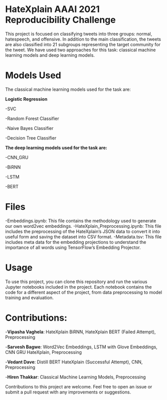 # HateXplain AAAI 2021 Reproducibility Challenge 

This project is focused on classifying tweets into three groups: normal, hatespeech, and offensive. In addition to the main classification, the tweets are also classified into 21 subgroups representing the target community for the tweet. We have used two approaches for this task: classical machine learning models and deep learning models.

# Models Used
The classical machine learning models used for the task are:

**Logistic Regression**

-SVC

-Random Forest Classifier

-Naive Bayes Classifier

-Decision Tree Classifier

**The deep learning models used for the task are:**

-CNN_GRU

-BiRNN

-LSTM

-BERT

# Files
-Embeddings.ipynb: This file contains the methodology used to generate our own word2vec embeddings.
-HateXplain_Preprocessing.ipynb: This file includes the preprocessing of the HateXplain’s JSON data to convert it into useful form and saving the dataset into CSV format.
-Metadata.tsv: This file includes meta data for the embedding projections to understand the importance of all words using TensorFlow’s Embedding Projector.

# Usage
To use this project, you can clone this repository and run the various Jupyter notebooks included in the project. Each notebook contains the code for a different aspect of the project, from data preprocessing to model training and evaluation.


# Contributions:
-**Vipasha Vaghela**: HateXplain BiRNN, HateXplain BERT (Failed Attempt), Preprocessing  

-**Sarvesh Bagwe**:  Word2Vec Embeddings, LSTM with Glove Embeddings, CNN GRU HateXplain, Preprocessing

-**Vedant Dave**: Distill BERT HateXplain (Successful Attempt), CNN, Preprocessing 

-**Hiren Thakkar**: Classical Machine Learning Models, Preprocessing

Contributions to this project are welcome. Feel free to open an issue or submit a pull request with any improvements or suggestions.

